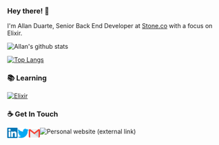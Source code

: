 ### Hey there! 👋

I'm Allan Duarte, Senior Back End Developer at [Stone.co](https://github.com/stone-payments) with a focus on Elixir.

![Allan's github stats](https://github-readme-stats.vercel.app/api?username=allansduarte&show_icons=true&hide_border=true)

[![Top Langs](https://github-readme-stats.vercel.app/api/top-langs/?username=allansduarte&layout=compact&langs_count=10&count_private=true&include_all_commits=true&show_icons=true&theme=radical)](https://github.com/anuraghazra/github-readme-stats)

### 📚 Learning

<a href="https://elixir-lang.org/" target="_blank">
    <img src="https://img.shields.io/badge/Elixir-%23F9FAFB.svg?&style=flat-square&logo=elixir&logoColor=%234B275F" alt="Elixir">
</a>

### ☕ Get In Touch
  <a href="https://in.linkedin.com/in/allan-soares-duarte-b343b1203" target="_blank">
    <img align="left" alt="Allan | Linkedin" width="24px" src="https://github.com/hargun79/hargun79/blob/master/Assets/Linkedin.svg" />
  </a>
  <a href="https://allansduarte.github.io/" style='text-decoration: none'>
    <img src="https://img.shields.io/badge/Personal_Site-%23F9FAFB.svg?&style=for-the-badge&logo=github&logoColor=black" alt="Personal website (external link)">
  </a>
  <a href="https://twitter.com/allansduarte" target="_blank">
    <img align="left" alt="Allan | Twitter" width="26px" src="https://github.com/hargun79/hargun79/blob/master/Assets/Twitter.svg" />
  </a>
  <a href="mailto:allan.sduarte@gmail.com">
    <img align="left" alt="Allan | Gmail" width="26px" src="https://github.com/hargun79/hargun79/blob/master/Assets/Gmail.svg" />
  </a>
